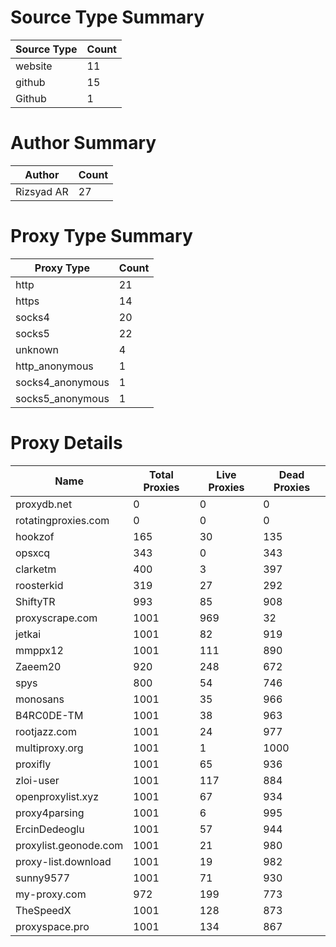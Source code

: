 # Source Type Summary

| Source Type | Count |
|-------------|-------|
| website | 11 |
| github | 15 |
| Github | 1 |


# Author Summary

| Author | Count |
|--------|-------|
| Rizsyad AR | 27 |


# Proxy Type Summary

| Proxy Type | Count |
|------------|-------|
| http | 21 |
| https | 14 |
| socks4 | 20 |
| socks5 | 22 |
| unknown | 4 |
| http_anonymous | 1 |
| socks4_anonymous | 1 |
| socks5_anonymous | 1 |


# Proxy Details

| Name | Total Proxies | Live Proxies | Dead Proxies |
|------|---------------|--------------|---------------|
| proxydb.net | 0 | 0 | 0 |
| rotatingproxies.com | 0 | 0 | 0 |
| hookzof | 165 | 30 | 135 |
| opsxcq | 343 | 0 | 343 |
| clarketm | 400 | 3 | 397 |
| roosterkid | 319 | 27 | 292 |
| ShiftyTR | 993 | 85 | 908 |
| proxyscrape.com | 1001 | 969 | 32 |
| jetkai | 1001 | 82 | 919 |
| mmppx12 | 1001 | 111 | 890 |
| Zaeem20 | 920 | 248 | 672 |
| spys | 800 | 54 | 746 |
| monosans | 1001 | 35 | 966 |
| B4RC0DE-TM | 1001 | 38 | 963 |
| rootjazz.com | 1001 | 24 | 977 |
| multiproxy.org | 1001 | 1 | 1000 |
| proxifly | 1001 | 65 | 936 |
| zloi-user | 1001 | 117 | 884 |
| openproxylist.xyz | 1001 | 67 | 934 |
| proxy4parsing | 1001 | 6 | 995 |
| ErcinDedeoglu | 1001 | 57 | 944 |
| proxylist.geonode.com | 1001 | 21 | 980 |
| proxy-list.download | 1001 | 19 | 982 |
| sunny9577 | 1001 | 71 | 930 |
| my-proxy.com | 972 | 199 | 773 |
| TheSpeedX | 1001 | 128 | 873 |
| proxyspace.pro | 1001 | 134 | 867 |
